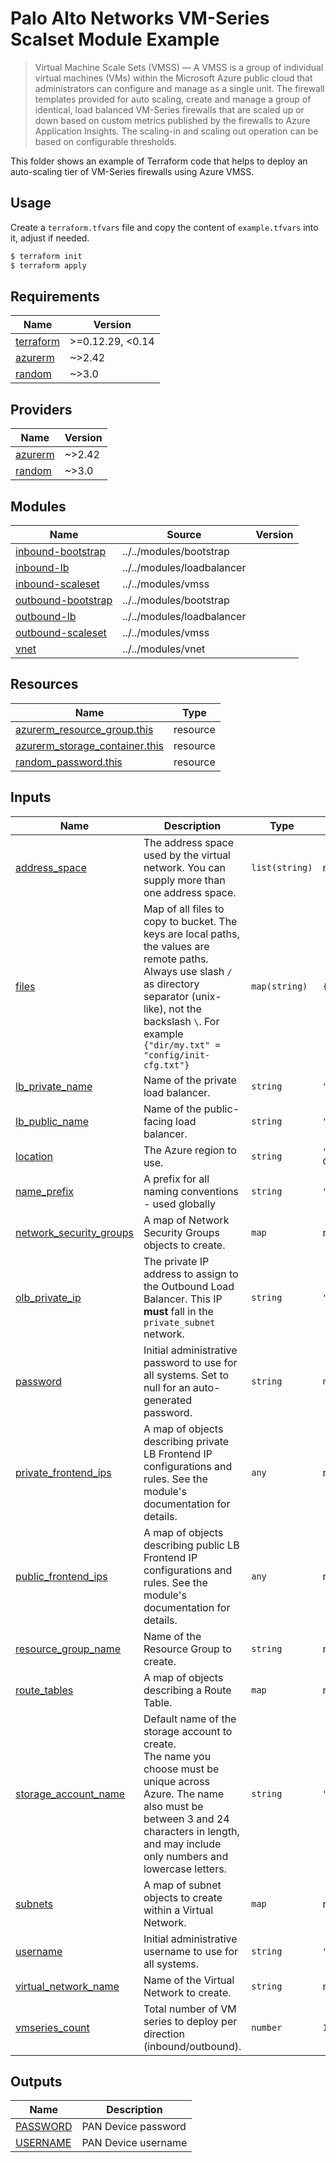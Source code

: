 # Palo Alto Networks VM-Series Scalset Module Example

>Virtual Machine Scale Sets (VMSS) — A VMSS is a group of individual virtual machines (VMs) within the Microsoft Azure public cloud that administrators can configure and manage as a single unit. The firewall templates provided for auto scaling, create and manage a group of identical, load balanced VM-Series firewalls that are scaled up or down based on custom metrics published by the firewalls to Azure Application Insights. The scaling-in and scaling out operation can be based on configurable thresholds.

This folder shows an example of Terraform code that helps to deploy an auto-scaling tier of VM-Series firewalls using Azure VMSS.

## Usage

Create a `terraform.tfvars` file and copy the content of `example.tfvars` into it, adjust if needed.

```bash
$ terraform init
$ terraform apply
```

<!-- BEGINNING OF PRE-COMMIT-TERRAFORM DOCS HOOK -->
## Requirements

| Name | Version |
|------|---------|
| <a name="requirement_terraform"></a> [terraform](#requirement\_terraform) | >=0.12.29, <0.14 |
| <a name="requirement_azurerm"></a> [azurerm](#requirement\_azurerm) | ~>2.42 |
| <a name="requirement_random"></a> [random](#requirement\_random) | ~>3.0 |

## Providers

| Name | Version |
|------|---------|
| <a name="provider_azurerm"></a> [azurerm](#provider\_azurerm) | ~>2.42 |
| <a name="provider_random"></a> [random](#provider\_random) | ~>3.0 |

## Modules

| Name | Source | Version |
|------|--------|---------|
| <a name="module_inbound-bootstrap"></a> [inbound-bootstrap](#module\_inbound-bootstrap) | ../../modules/bootstrap |  |
| <a name="module_inbound-lb"></a> [inbound-lb](#module\_inbound-lb) | ../../modules/loadbalancer |  |
| <a name="module_inbound-scaleset"></a> [inbound-scaleset](#module\_inbound-scaleset) | ../../modules/vmss |  |
| <a name="module_outbound-bootstrap"></a> [outbound-bootstrap](#module\_outbound-bootstrap) | ../../modules/bootstrap |  |
| <a name="module_outbound-lb"></a> [outbound-lb](#module\_outbound-lb) | ../../modules/loadbalancer |  |
| <a name="module_outbound-scaleset"></a> [outbound-scaleset](#module\_outbound-scaleset) | ../../modules/vmss |  |
| <a name="module_vnet"></a> [vnet](#module\_vnet) | ../../modules/vnet |  |

## Resources

| Name | Type |
|------|------|
| [azurerm_resource_group.this](https://registry.terraform.io/providers/hashicorp/azurerm/latest/docs/resources/resource_group) | resource |
| [azurerm_storage_container.this](https://registry.terraform.io/providers/hashicorp/azurerm/latest/docs/resources/storage_container) | resource |
| [random_password.this](https://registry.terraform.io/providers/hashicorp/random/latest/docs/resources/password) | resource |

## Inputs

| Name | Description | Type | Default | Required |
|------|-------------|------|---------|:--------:|
| <a name="input_address_space"></a> [address\_space](#input\_address\_space) | The address space used by the virtual network. You can supply more than one address space. | `list(string)` | n/a | yes |
| <a name="input_files"></a> [files](#input\_files) | Map of all files to copy to bucket. The keys are local paths, the values are remote paths. Always use slash `/` as directory separator (unix-like), not the backslash `\`. For example `{"dir/my.txt" = "config/init-cfg.txt"}` | `map(string)` | `{}` | no |
| <a name="input_lb_private_name"></a> [lb\_private\_name](#input\_lb\_private\_name) | Name of the private load balancer. | `string` | `"lb_private"` | no |
| <a name="input_lb_public_name"></a> [lb\_public\_name](#input\_lb\_public\_name) | Name of the public-facing load balancer. | `string` | `"lb_public"` | no |
| <a name="input_location"></a> [location](#input\_location) | The Azure region to use. | `string` | `"Australia Central"` | no |
| <a name="input_name_prefix"></a> [name\_prefix](#input\_name\_prefix) | A prefix for all naming conventions - used globally | `string` | `"pantf"` | no |
| <a name="input_network_security_groups"></a> [network\_security\_groups](#input\_network\_security\_groups) | A map of Network Security Groups objects to create. | `map` | n/a | yes |
| <a name="input_olb_private_ip"></a> [olb\_private\_ip](#input\_olb\_private\_ip) | The private IP address to assign to the Outbound Load Balancer. This IP **must** fall in the `private_subnet` network. | `string` | `"10.110.0.21"` | no |
| <a name="input_password"></a> [password](#input\_password) | Initial administrative password to use for all systems. Set to null for an auto-generated password. | `string` | `null` | no |
| <a name="input_private_frontend_ips"></a> [private\_frontend\_ips](#input\_private\_frontend\_ips) | A map of objects describing private LB Frontend IP configurations and rules. See the module's documentation for details. | `any` | n/a | yes |
| <a name="input_public_frontend_ips"></a> [public\_frontend\_ips](#input\_public\_frontend\_ips) | A map of objects describing public LB Frontend IP configurations and rules. See the module's documentation for details. | `any` | n/a | yes |
| <a name="input_resource_group_name"></a> [resource\_group\_name](#input\_resource\_group\_name) | Name of the Resource Group to create. | `string` | n/a | yes |
| <a name="input_route_tables"></a> [route\_tables](#input\_route\_tables) | A map of objects describing a Route Table. | `map` | n/a | yes |
| <a name="input_storage_account_name"></a> [storage\_account\_name](#input\_storage\_account\_name) | Default name of the storage account to create.<br>The name you choose must be unique across Azure. The name also must be between 3 and 24 characters in length, and may include only numbers and lowercase letters. | `string` | `"pantfstorage"` | no |
| <a name="input_subnets"></a> [subnets](#input\_subnets) | A map of subnet objects to create within a Virtual Network. | `map` | n/a | yes |
| <a name="input_username"></a> [username](#input\_username) | Initial administrative username to use for all systems. | `string` | `"panadmin"` | no |
| <a name="input_virtual_network_name"></a> [virtual\_network\_name](#input\_virtual\_network\_name) | Name of the Virtual Network to create. | `string` | n/a | yes |
| <a name="input_vmseries_count"></a> [vmseries\_count](#input\_vmseries\_count) | Total number of VM series to deploy per direction (inbound/outbound). | `number` | `1` | no |

## Outputs

| Name | Description |
|------|-------------|
| <a name="output_PASSWORD"></a> [PASSWORD](#output\_PASSWORD) | PAN Device password |
| <a name="output_USERNAME"></a> [USERNAME](#output\_USERNAME) | PAN Device username |
<!-- END OF PRE-COMMIT-TERRAFORM DOCS HOOK -->
